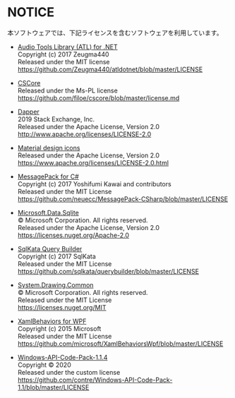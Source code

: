 ﻿# NOTICE
本ソフトウェアでは、下記ライセンスを含むソフトウェアを利用しています。

- [Audio Tools Library (ATL) for .NET](https://github.com/Zeugma440/atldotnet)  
Copyright (c) 2017 Zeugma440  
Released under the MIT license  
https://github.com/Zeugma440/atldotnet/blob/master/LICENSE  

- [CSCore](https://github.com/filoe/cscore)  
Released under the Ms-PL license  
https://github.com/filoe/cscore/blob/master/license.md

- [Dapper](https://github.com/StackExchange/Dapper)  
2019 Stack Exchange, Inc.  
Released under the Apache License, Version 2.0  
http://www.apache.org/licenses/LICENSE-2.0  

- [Material design icons](https://material.io/resources/icons)  
Released under the Apache License, Version 2.0  
https://www.apache.org/licenses/LICENSE-2.0.html  

- [MessagePack for C#](https://github.com/neuecc/MessagePack-CSharp)  
Copyright (c) 2017 Yoshifumi Kawai and contributors  
Released under the MIT License  
https://github.com/neuecc/MessagePack-CSharp/blob/master/LICENSE  

- [Microsoft.Data.Sqlite](https://www.nuget.org/packages/Microsoft.Data.Sqlite/)  
© Microsoft Corporation. All rights reserved.  
Released under the Apache License, Version 2.0    
https://licenses.nuget.org/Apache-2.0

- [SqlKata Query Builder](https://sqlkata.com/)  
Copyright (c) 2017 SqlKata  
Released under the MIT License  
https://github.com/sqlkata/querybuilder/blob/master/LICENSE  

- [System.Drawing.Common](https://www.nuget.org/packages/System.Drawing.Common)  
© Microsoft Corporation. All rights reserved.  
Released under the MIT License  
https://licenses.nuget.org/MIT

- [XamlBehaviors for WPF](https://github.com/microsoft/XamlBehaviorsWpf)  
Copyright (c) 2015 Microsoft  
Released under the MIT License  
https://github.com/microsoft/XamlBehaviorsWpf/blob/master/LICENSE

- [Windows-API-Code-Pack-1.1.4](https://github.com/contre/Windows-API-Code-Pack-1.1)  
Copyright © 2020  
Released under the custom license  
https://github.com/contre/Windows-API-Code-Pack-1.1/blob/master/LICENSE  

